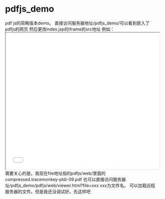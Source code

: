 # pdfjs_demo
pdf js的简略版本demo。 
直接访问服务器地址/pdfjs_demo/可以看到嵌入了pdfjs的网页 
然后更改index.jsp的iframe的src地址 例如：<iframe id="pdfjscontainer" src="pdfjs/web/viewer.html?file=compressed.tracemonkey-pldi-09.pdf" style="height: 450px;width: 100%"></iframe> 需要关心的是。我现在file地址指的pdfjs/web/里面的compressed.tracemonkey-pldi-09.pdf
也可以直接访问服务器址/pdfjs_demo/pdfjs/web/viewer.html?file=xxx xxx为文件名。
可以加载远程服务器的文件。但是我还没调试好。先这样吧